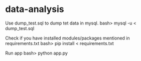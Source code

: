 # data-analysis


Use dump_test.sql to dump tet data in mysql.
bash> mysql -u <username> < dump_test.sql

Check if you have installed modules/packages mentioned in requirements.txt
bash> pip install < requirements.txt

Run app 
bash> python app.py 
